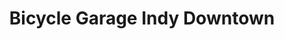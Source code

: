 ---
title: "Bicycle Garage Indy Downtown"
url: /indianapolis/bicycle-garage-indy-downtown/
shop: Fahrrad
---